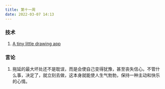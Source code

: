 ```yaml
---
title: 第十一周
date: 2022-03-07 14:13
---
```

### 技术
1. [A tiny little drawing app](https://github.com/tldraw/tldraw)

### 言论
1. 拖延的最大坏处还不是耽误，而是会使自己变得犹豫，甚至丧失信心。不管什么事，决定了，就立刻去做，这本身就能使人生气勃勃，保持一种主动和快乐的心情。
